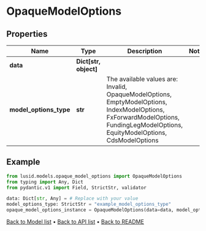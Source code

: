# OpaqueModelOptions

## Properties
Name | Type | Description | Notes
------------ | ------------- | ------------- | -------------
**data** | **Dict[str, object]** |  | 
**model_options_type** | **str** | The available values are: Invalid, OpaqueModelOptions, EmptyModelOptions, IndexModelOptions, FxForwardModelOptions, FundingLegModelOptions, EquityModelOptions, CdsModelOptions | 
## Example

```python
from lusid.models.opaque_model_options import OpaqueModelOptions
from typing import Any, Dict
from pydantic.v1 import Field, StrictStr, validator

data: Dict[str, Any] = # Replace with your value
model_options_type: StrictStr = "example_model_options_type"
opaque_model_options_instance = OpaqueModelOptions(data=data, model_options_type=model_options_type)

```

[Back to Model list](../README.md#documentation-for-models) &#8226; [Back to API list](../README.md#documentation-for-api-endpoints) &#8226; [Back to README](../README.md)

